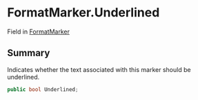 # FormatMarker.Underlined

Field in [FormatMarker](/docs/api/csharp/yarn.unity.markuppalette.formatmarker.md)

## Summary


Indicates whether the text associated with this marker should be
underlined.


```csharp
public bool Underlined;
```

